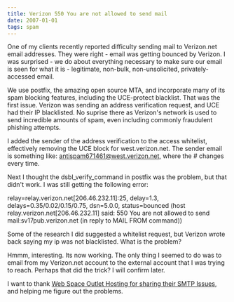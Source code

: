 ```yaml
---
title: Verizon 550 You are not allowed to send mail
date: 2007-01-01
tags: spam
---
```

One of my clients recently reported difficulty sending mail to Verizon.net email addresses. They were right - email was getting bounced by Verizon. I was surprised - we do about everything necessary to make sure our email is seen for what it is - legitimate, non-bulk, non-unsolicited, privately-accessed email.

We use postfix, the amazing open source MTA, and incorporate many of its spam blocking features, including the UCE-protect blacklist. That was the first issue. Verizon was sending an address verification request, and UCE had their IP blacklisted. No suprise there as Verizon's network is used to send incredible amounts of spam, even including commonly fraudulent phishing attempts.

I added the sender of the address verification to the access whitelist, effectively removing the UCE block for west.verizon.net. The sender email is something like: antispam671461@west.verizon.net, where the # changes every time.

Next I thought the dsbl_verify_command in postfix was the problem, but that didn't work. I was still getting the following error:

relay=relay.verizon.net[206.46.232.11]:25, delay=1.3, delays=0.35/0.02/0.15/0.75, dsn=5.0.0, status=bounced (host relay.verizon.net[206.46.232.11] said: 550 You are not allowed to send mail:sv17pub.verizon.net (in reply to MAIL FROM command))

Some of the research I did suggested a whitelist request, but Verizon wrote back saying my ip was not blacklisted. What is the problem?

Hmmm, interesting. Its now working. The only thing I seemed to do was to email from my Verizon.net account to the external account that I was trying to reach. Perhaps that did the trick? I will confirm later.

I want to thank <a href="http://www.wso.net/smtp-issues.htm" rel="nofollow">Web Space Outlet Hosting for sharing their SMTP Issues</a>, and helping me figure out the problems.

